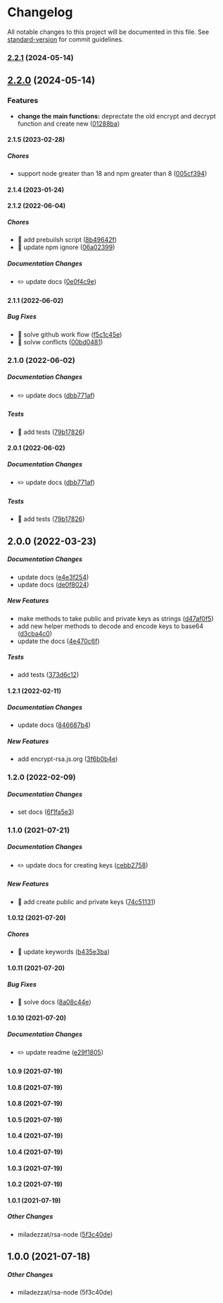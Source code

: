 # Changelog

All notable changes to this project will be documented in this file. See [standard-version](https://github.com/conventional-changelog/standard-version) for commit guidelines.

### [2.2.1](https://github.com/miladezzat/encrypt-rsa/compare/v2.2.0...v2.2.1) (2024-05-14)

## [2.2.0](https://github.com/miladezzat/encrypt-rsa/compare/v2.1.4...v2.2.0) (2024-05-14)


### Features

* **change the main functions:** deprectate the old encrypt and decrypt function and create new ([01288ba](https://github.com/miladezzat/encrypt-rsa/commit/01288ba879ffacf7e60acf0d8d2d3c96023d9edf))

#### 2.1.5 (2023-02-28)

##### Chores

*  support node greater than 18 and npm greater than 8 ([005cf394](https://github.com/miladezzat/encrypt-rsa/commit/005cf3942d4503b474f86bc9a8015cc67107e0a2))

#### 2.1.4 (2023-01-24)

#### 2.1.2 (2022-06-04)

##### Chores

*  🤖 add prebuilsh script ([8b49642f](https://github.com/miladezzat/encrypt-rsa/commit/8b49642f048c84623aefb6fe054c30f58461ff20))
*  🤖 update npm ignore ([06a02399](https://github.com/miladezzat/encrypt-rsa/commit/06a023998a6dcc1db718d8caf8ee3f1065139a42))

##### Documentation Changes

*  ✏️ update docs ([0e0f4c9e](https://github.com/miladezzat/encrypt-rsa/commit/0e0f4c9e622340b3d03cfa1e8af14de2ee83fc77))

#### 2.1.1 (2022-06-02)

##### Bug Fixes

*  🐛 solve github work flow ([f5c1c45e](https://github.com/miladezzat/encrypt-rsa/commit/f5c1c45ee524645a00f1f6fb18ff4396674b344e))
*  🐛 solvw conflicts ([00bd0481](https://github.com/miladezzat/encrypt-rsa/commit/00bd04814fe559c7134be82e41cca32cd5a97359))

### 2.1.0 (2022-06-02)

##### Documentation Changes


*  ✏️ update docs ([dbb771af](https://github.com/miladezzat/encrypt-rsa/commit/dbb771afe73af68dd6982790f3e6f9924d639077))

##### Tests

*  💍 add tests ([79b17826](https://github.com/miladezzat/encrypt-rsa/commit/79b178268fc6c5f821f9655f64c3342425066ad8))

#### 2.0.1 (2022-06-02)

##### Documentation Changes

*  ✏️ update docs ([dbb771af](https://github.com/miladezzat/encrypt-rsa/commit/dbb771afe73af68dd6982790f3e6f9924d639077))

##### Tests

*  💍 add tests ([79b17826](https://github.com/miladezzat/encrypt-rsa/commit/79b178268fc6c5f821f9655f64c3342425066ad8))

## 2.0.0 (2022-03-23)

##### Documentation Changes

*  update docs ([e4e3f254](https://github.com/miladezzat/encrypt-rsa/commit/e4e3f254a4819922138f1e1763415207dc1591c6))
*  update docs ([de0f8024](https://github.com/miladezzat/encrypt-rsa/commit/de0f8024aad85c591273f93b50952cd72e230693))

##### New Features

*  make methods to take public and private keys as strings ([d47af0f5](https://github.com/miladezzat/encrypt-rsa/commit/d47af0f5c39d49cfb1589b0e236cc7c995bfb395))
*  add new helper methods to decode and encode keys to base64 ([d3cba4c0](https://github.com/miladezzat/encrypt-rsa/commit/d3cba4c0f36d42e615f22c4ed4b828ed151faecb))
*  update the docs ([4e470c6f](https://github.com/miladezzat/encrypt-rsa/commit/4e470c6feabfc828172bc484285239a24df064a4))

##### Tests

*  add tests ([373d6c12](https://github.com/miladezzat/encrypt-rsa/commit/373d6c125184bd2e1394091def64280a5392413e))

#### 1.2.1 (2022-02-11)

##### Documentation Changes

*  update docs ([846687b4](https://github.com/miladezzat/encrypt-rsa/commit/846687b4226bad946b2c0a20636ebec433c9005a))

##### New Features

*  add encrypt-rsa.js.org ([3f6b0b4e](https://github.com/miladezzat/encrypt-rsa/commit/3f6b0b4e1fbc8082b9416f3dadd3be277a6e5c3f))

### 1.2.0 (2022-02-09)

##### Documentation Changes

*  set docs ([6f1fa5e3](https://github.com/miladezzat/encrypt-rsa/commit/6f1fa5e38e7d1ef0576a8e49501766f540715477))

### 1.1.0 (2021-07-21)

##### Documentation Changes

*  ✏️ update docs for creating keys ([cebb2758](https://github.com/miladezzat/encrypt-rsa/commit/cebb2758ac55478d46f0ae6228a10f8f1f78b8c3))

##### New Features

*  🎸 add create public and private keys ([74c51131](https://github.com/miladezzat/encrypt-rsa/commit/74c51131a858ad28cdda605b479b6bd21297e730))

#### 1.0.12 (2021-07-20)

##### Chores

*  🤖 update keywords ([b435e3ba](https://github.com/miladezzat/encrypt-rsa/commit/b435e3ba757a80dd66b95ed8a8a668952b66558e))

#### 1.0.11 (2021-07-20)

##### Bug Fixes

*  🐛 solve docs ([8a08c44e](https://github.com/miladezzat/encrypt-rsa/commit/8a08c44e767d5dcd242b5a5806602468cb663ec1))

#### 1.0.10 (2021-07-20)

##### Documentation Changes

*  ✏️ update readme ([e29f1805](https://github.com/miladezzat/encrypt-rsa/commit/e29f180513d8f79daaad9fee7e0a532e2e94f076))

#### 1.0.9 (2021-07-19)

#### 1.0.8 (2021-07-19)

#### 1.0.8 (2021-07-19)

#### 1.0.5 (2021-07-19)

#### 1.0.4 (2021-07-19)

#### 1.0.4 (2021-07-19)

#### 1.0.3 (2021-07-19)

#### 1.0.2 (2021-07-19)

#### 1.0.1 (2021-07-19)

##### Other Changes

* miladezzat/rsa-node ([5f3c40de](https://github.com/miladezzat/encrypt-rsa/commit/5f3c40deb5cf9424bee39bfae4620866e828fcf8))

## 1.0.0 (2021-07-18)

##### Other Changes

* miladezzat/rsa-node (5f3c40de)
